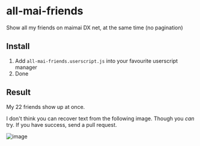 # all-mai-friends
Show all my friends on maimai DX net, at the same time (no pagination)

## Install
1. Add `all-mai-friends.userscript.js` into your favourite userscript manager
2. Done

## Result
My 22 friends show up at once. 

I don't think you can recover text from the following image. Though you _can_ try. If you have success, send a pull request. 

![image](https://github.com/evnchn/all-mai-friends/assets/37951241/9e1077b9-4808-4b5a-b19b-6c373082a112)
